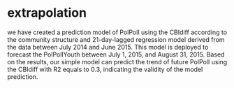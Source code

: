 # extrapolation

we have created a prediction model of PolPolI using the CBIdiff according to the community structure and 21-day-lagged regression model derived from the data between July 2014 and June 2015. This model is deployed to forecast the PolPolIYouth between July 1, 2015, and August 31, 2015. Based on the results, our simple model can predict the trend of future PolPolI using the CBIdiff with R2 equals to 0.3, indicating the validity of the model prediction.

